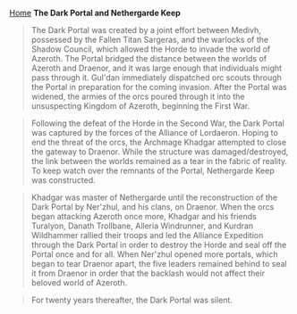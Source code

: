 [Home](../index.md)
**The Dark Portal and Nethergarde Keep**
> The Dark Portal was created by a joint effort between Medivh, possessed by the Fallen Titan Sargeras, and the warlocks of the Shadow Council, which allowed the Horde to invade the world of Azeroth. The Portal bridged the distance between the worlds of Azeroth and Draenor, and it was large enough that individuals might pass through it. Gul'dan immediately dispatched orc scouts through the Portal in preparation for the coming invasion. After the Portal was widened, the armies of the orcs poured through it into the unsuspecting Kingdom of Azeroth, beginning the First War.

> Following the defeat of the Horde in the Second War, the Dark Portal was captured by the forces of the Alliance of Lordaeron. Hoping to end the threat of the orcs, the Archmage Khadgar attempted to close the gateway to Draenor. While the structure was damaged/destroyed, the link between the worlds remained as a tear in the fabric of reality. To keep watch over the remnants of the Portal, Nethergarde Keep was constructed.

> Khadgar was master of Nethergarde until the reconstruction of the Dark Portal by Ner'zhul, and his clans, on Draenor. When the orcs began attacking Azeroth once more, Khadgar and his friends Turalyon, Danath Trollbane, Alleria Windrunner, and Kurdran Wildhammer rallied their troops and led the Alliance Expedition through the Dark Portal in order to destroy the Horde and seal off the Portal once and for all. When Ner'zhul opened more portals, which began to tear Draenor apart, the five leaders remained behind to seal it from Draenor in order that the backlash would not affect their beloved world of Azeroth.

> For twenty years thereafter, the Dark Portal was silent.